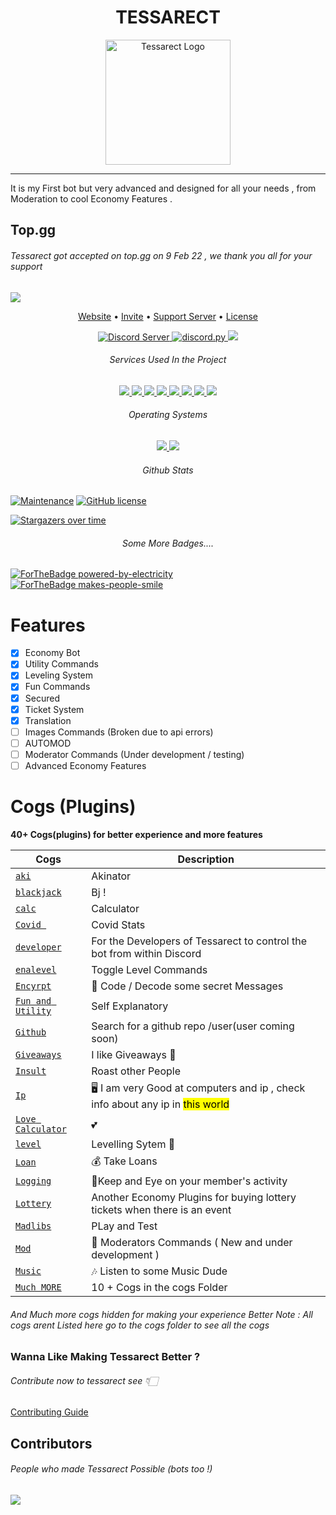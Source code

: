
<p align="center">
<h1 align="center">TESSARECT </h1>
</p>


<p align="center">

  <a href="https://discord.gg/avpet3NjTE">
    <img src="https://raw.githubusercontent.com/prakarsh17/tessarect-bot/main/Tessarect%20New%20Final.jpg" height=200 width=200 alt="Tessarect Logo">
  </a>
</p>

___
It is my First bot but very advanced and designed for all your needs , from Moderation to cool Economy Features .
## Top.gg
###### Tessarect got accepted on top.gg on 9 Feb 22 , we thank you all for your support
<a href="https://top.gg/bot/916630347746250782" align="center">
  <img src="https://top.gg/api/widget/916630347746250782.svg">
</a>

<p align="center">
  <a href="https://bit.ly/tessarect-website">Website</a>
  •
  <a href="https://discord.com/api/oauth2/authorize?client_id=916630347746250782&permissions=8&scope=bot&applications.commands">Invite</a>
  •
  <a href="https://discord.gg/avpet3NjTE">Support Server</a>
  •
  <a href="https://github.com/prakarsh17/tessarect-bot/blob/main/LICENSE">License</a>
</p>


<p align="center">

  <a href="https://discord.gg/avpet3NjTE">
    <img src="https://discordapp.com/api/guilds/912569937116147772/widget.png?style=shield" alt="Discord Server">
  </a>


  <a href="https://github.com/Rapptz/discord.py/">
     <img src="https://img.shields.io/badge/discord-py-blue.svg" alt="discord.py">
  </a>





  <a href="http://makeapullrequest.com">
    <img src="https://img.shields.io/badge/PRs-welcome-brightgreen.svg">
  </a>
  <br>
  </p>
  <h6 align="center"> Services Used In the Project</h6>
  <p align="center">
  <a href="https://www.mongodb.com/">
    <img src="https://img.shields.io/badge/MongoDB-%234ea94b.svg?style=for-the-badge&logo=mongodb&logoColor=white">
  </a>
  <a href="https:wikipedia.org">
    <img src="https://img.shields.io/badge/Wikipedia-%23000000.svg?style=for-the-badge&logo=wikipedia&logoColor=white">
  </a>
  <a href="https:wikipedia.org">
    <img src="https://img.shields.io/badge/Repl.it-%230D101E.svg?style=for-the-badge&logo=replit&logoColor=white">
  </a>
  <a href="#">
    <img src="https://img.shields.io/badge/flask-%23000.svg?style=for-the-badge&logo=flask&logoColor=white">
  </a>
  <a href="#">
    <img src="https://img.shields.io/badge/python-3670A0?style=for-the-badge&logo=python&logoColor=ffdd54">
  </a>
  <a href="#">
    <img src="https://img.shields.io/badge/Spotify-1ED760?style=for-the-badge&logo=spotify&logoColor=white">
  </a>
  <a href="google.com">
    <img src="https://img.shields.io/badge/google-4285F4?style=for-the-badge&logo=google&logoColor=white">
  </a>
  <a href="https://discord.gg/avpet3NjTE">
    <img src="https://img.shields.io/badge/%3CTessarect Official%3E-%237289DA.svg?style=for-the-badge&logo=discord&logoColor=white">
  </a>


  <h6 align="center">Operating Systems </h6>
  <p align="center">
  <a href="#">
    <img src="https://img.shields.io/badge/Linux-FCC624?style=for-the-badge&logo=linux&logoColor=black">
  </a>
  <a href="#">
    <img src="https://img.shields.io/badge/Windows-0078D6?style=for-the-badge&logo=windows&logoColor=white">
  </a>
  </p>
  <h6 align="center">Github Stats </h6>

[![Maintenance](https://img.shields.io/badge/Maintained%3F-yes-green.svg)](https://GitHub.com/Naereen/StrapDown.js/graphs/commit-activity)
[![GitHub license](https://img.shields.io/github/license/prakarsh17/tessarect-bot.svg)](https://github.com/prakarsh17/tessarect-bot/blob/main/LICENSE)


[![Stargazers over time](https://starchart.cc/prakarsh17/tessarect-bot.svg)](https://starchart.cc/prakarsh17/tessarect-bot)

<h6 align="center"> Some More Badges....</h6>


[![ForTheBadge powered-by-electricity](http://ForTheBadge.com/images/badges/powered-by-electricity.svg)](http://ForTheBadge.com)
[![ForTheBadge makes-people-smile](http://ForTheBadge.com/images/badges/makes-people-smile.svg)](http://ForTheBadge.com)
# Features
- [x] Economy Bot
- [x] Utility Commands
- [x] Leveling System
- [x] Fun Commands
- [x] Secured
- [x] Ticket System
- [x] Translation
- [ ] Images Commands (Broken due to api errors)
- [ ] AUTOMOD
- [ ] Moderator Commands (Under development / testing)
- [ ] Advanced Economy Features
# Cogs (Plugins)
**40+ Cogs(plugins) for better experience and more features** 

| Cogs   | Description |
| ----------- | ----------- |
| [`aki`](./cogs/aki.py)      | Akinator      |
| [`blackjack`](./cogs/blackjack.py)  | Bj !       |
| [`calc`](./cogs/calc.py) | Calculator |
| [`Covid `](./cogs/covid.py) | Covid Stats |
| [`developer`](./cogs/dev.py) |  For the Developers of Tessarect to control the bot from within Discord |
| [`enalevel`](./cogs/enalevel.py) | Toggle Level Commands |
| [`Encyrpt`](./cogs/encyrpted.py) | 👀 Code / Decode some secret Messages |
| [`Fun and Utility`](./cogs/fun.py) | Self Explanatory |
| [`Github`](./cogs/github.py) | Search for a github repo /user(user coming soon) |
| [`Giveaways`](./cogs/giveaway.py) | I like Giveaways 🎉 |
| [`Insult`](./cogs/insult.py) | Roast other People |
| [`Ip`](./cogs/ip.py) | 🖥 I am very Good at computers and ip , check info about any ip in <mark> this world </mark>|
| [`Love Calculator`](./cogs/lc.py) | 💕|
| [`level`](./cogs/level.py) | Levelling Sytem 🥇|
| [`Loan`](./cogs/loan.py) | 💰 Take Loans |
| [`Logging`](./cogs/logging.py) | 📜Keep and Eye on your member's activity |
| [`Lottery`](./cogs/lottery.py) | Another Economy Plugins for buying lottery tickets when there is an event  |
| [`Madlibs`](./cogs/madlibs.py) | PLay and Test|
| [`Mod`](./cogs/mod.py) | 🔨 Moderators Commands ( New and under development )|
| [`Music`](./cogs/music.py) | 🎶 Listen to some Music Dude|
| [`Much MORE`](./cogs) | 10 + Cogs in the cogs Folder |
###### And Much more cogs hidden for making your experience Better Note : All cogs arent Listed here go to the cogs folder to see all the cogs
### Wanna Like Making Tessarect Better ?
###### Contribute now to tessarect see  👇🏻
[Contributing Guide](CONTRIBUTING.md)
## Contributors

###### People who made Tessarect Possible  (bots too !)
  <a href="https://github.com/prakarsh17/tessarect-bot">
    <img src="https://contrib.rocks/image?repo=prakarsh17/tessarect-bot">
  </a>
